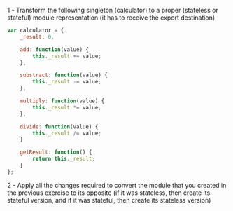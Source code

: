 1 - Transform the following singleton (calculator) to a proper (stateless or stateful) module representation (it has to receive the export destination)

```javascript
var calculator = {
    _result: 0,

    add: function(value) {
        this._result += value;
    },

    substract: function(value) {
        this._result -= value;
    },

    multiply: function(value) {
        this._result *= value;
    },

    divide: function(value) {
        this._result /= value;
    }

    getResult: function() {
        return this._result;
    }
};
```

2 - Apply all the changes required to convert the module that you created in the previous exercise to its opposite (if it was stateless, then create its stateful version, and if it was stateful, then create its stateless version)
